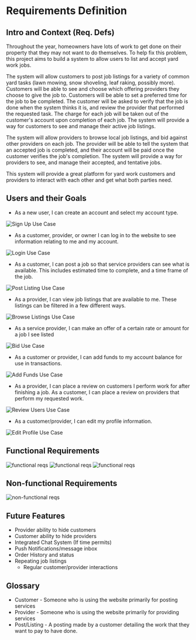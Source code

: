 # Requirements Definition
## Intro and Context (Req. Defs)

Throughout the year, homeowners have lots of work to get done on their property that they may not want to do themselves. To help fix this problem, this project aims to build a system to allow users to list and accept yard work jobs.

The system will allow customers to post job listings for a variety of common yard tasks (lawn mowing, snow shoveling, leaf raking, possibly more). Customers will be able to see and choose which offering providers they choose to give the job to. Customers will be able to set a preferred time for the job to be completed. The customer will be asked to verify that the job is done when the system thinks it is, and review the provider that performed the requested task. The charge for each job will be taken out of the customer&#39;s account upon completion of each job. The system will provide a way for customers to see and manage their active job listings.

The system will allow providers to browse local job listings, and bid against other providers on each job. The provider will be able to tell the system that an accepted job is completed, and their account will be paid once the customer verifies the job&#39;s completion. The system will provide a way for providers to see, and manage their accepted, and tentative jobs.

This system will provide a great platform for yard work customers and providers to interact with each other and get what both parties need.

## Users and their Goals

- As a new user, I can create an account and select my account type.

![Sign Up Use Case](signup-usecase.png)

- As a customer, provider, or owner I can log in to the website to see information relating to me and my account.

![Login Use Case](login-usecase.png)

- As a customer, I can post a job so that service providers can see what is available. This includes estimated time to complete, and a time frame of the job.

![Post Listing Use Case](postListings.PNG)

- As a provider, I can view job listings that are available to me. These listings can be filtered in a few different ways.

![Browse Listings Use Case](browseListings.PNG)

- As a service provider, I can make an offer of a certain rate or amount for a job I see listed

![Bid Use Case]()

- As a customer or provider, I can add funds to my account balance for use in transactions.

![Add Funds Use Case]()

- As a provider, I can place a review on customers I perform work for after finishing a job. As a customer, I can place a review on providers that perform my requested work.

![Review Users Use Case](ReviewUser-usecase.png)

- As a customer/provider, I can edit my profile information.

![Edit Profile Use Case](EditProfile-usecase.png)

## Functional Requirements

![functional reqs](fr1.PNG)
![functional reqs](fr2.PNG)
![functional reqs](fr3.PNG)

## Non-functional Requirements

![non-functional reqs](nfr1.PNG)

## Future Features

- Provider ability to hide customers
- Customer ability to hide providers
- Integrated Chat System (If time permits)
- Push Notifications/message inbox
- Order History and status
- Repeating job listings
  - Regular customer/provider interactions

## Glossary

- Customer - Someone who is using the website primarily for posting services
- Provider - Someone who is using the website primarily for providing services
- Post/Listing - A posting made by a customer detailing the work that they want to pay to have done.
